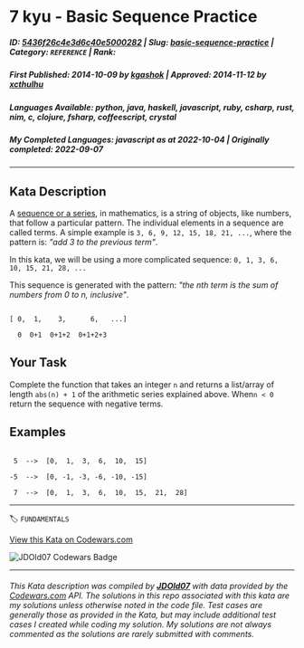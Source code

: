 # 7 kyu - Basic Sequence Practice

##### **ID**: [5436f26c4e3d6c40e5000282](https://www.codewars.com/kata/5436f26c4e3d6c40e5000282) | **Slug**: [basic-sequence-practice](https://www.codewars.com/kata/5436f26c4e3d6c40e5000282) | **Category**: `REFERENCE` | **Rank**: <span style="color:white">7 kyu</span>

##### **First Published**: 2014-10-09 ***by*** [kgashok](https://www.codewars.com/users/kgashok) | **Approved**: 2014-11-12 ***by*** [xcthulhu](https://www.codewars.com/users/xcthulhu)

##### **Languages Available**: python, java, haskell, javascript, ruby, csharp, rust, nim, c, clojure, fsharp, coffeescript, crystal

##### **My Completed Languages**: javascript ***as at*** 2022-10-04 | **Originally completed**: 2022-09-07

---

## Kata Description


A [sequence or a series](http://world.mathigon.org/Sequences), in mathematics, is a string of objects, like numbers, that follow a particular pattern. The individual elements in a sequence are called terms. A simple example is `3, 6, 9, 12, 15, 18, 21, ...`, where the pattern is: _"add 3 to the previous term"_.



In this kata, we will be using a more complicated sequence:   `0, 1, 3, 6, 10, 15, 21, 28, ...`

This sequence is generated with the pattern: _"the nth term is the sum of numbers from 0 to n, inclusive"_.



```

[ 0,  1,    3,      6,   ...]

  0  0+1  0+1+2  0+1+2+3

```



## Your Task



Complete the function that takes an integer `n` and returns a list/array of length `abs(n) + 1` of the arithmetic series explained above. When`n < 0` return the sequence with negative terms.



## Examples 



```

 5  -->  [0,  1,  3,  6,  10,  15]

-5  -->  [0, -1, -3, -6, -10, -15]

 7  -->  [0,  1,  3,  6,  10,  15,  21,  28]

```



---


🏷 `FUNDAMENTALS`


[View this Kata on Codewars.com](https://www.codewars.com/kata/5436f26c4e3d6c40e5000282)

![](https://www.codewars.com/users/jdold07/badges/large "JDOld07 Codewars Badge")

---

###### *This Kata description was compiled by [**JDOld07**](https://tpstech.dev) with data provided by the [Codewars.com](https://www.codewars.com) API.  The solutions in this repo associated with this kata are my solutions unless otherwise noted in the code file.  Test cases are generally those as provided in the Kata, but may include additional test cases I created while coding my solution.  My solutions are not always commented as the solutions are rarely submitted with comments.*
